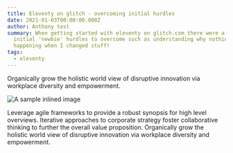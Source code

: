 ```yaml
---
title: Eleventy on glitch - overcoming initial hurdles
date: 2021-01-03T00:00:00.000Z
author: Anthony test
summary: When getting started with eleventy on glitch.com there were a few
  initial 'newbie' hurdles to overcome such as understanding why nothing is
  happening when I changed stuff!
tags:
  - eleventy
---
```

Organically grow the holistic world view of disruptive innovation via workplace diversity and empowerment.

![A sample inlined image](https://source.unsplash.com/random/600x400)

Leverage agile frameworks to provide a robust synopsis for high level overviews. Iterative approaches to corporate strategy foster collaborative thinking to further the overall value proposition. Organically grow the holistic world view of disruptive innovation via workplace diversity and empowerment.
